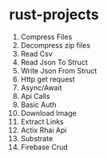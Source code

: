 # rust-projects

1. Compress Files
2. Decompress zip files
3. Read Csv
4. Read Json To Struct
5. Write Json From Struct
6. Http get request
7. Async/Await
8. Api Calls
9. Basic Auth
10. Download Image
11. Extract Links
12. Actix Rhai Api
13. Substrate
14. Firebase Crud
